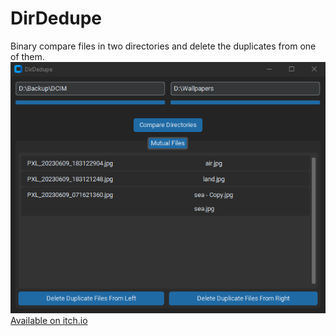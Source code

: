 # DirDedupe
Binary compare files in two directories and delete the duplicates from one of them.  
![Screenshot](Screenshot%202023-04-21%20072537.png)  
[Available on itch.io](https://romanrobot.itch.io/dirdedupe)

